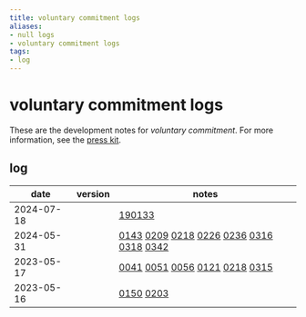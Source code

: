 ```yaml
---
title: voluntary commitment logs
aliases:
- null logs
- voluntary commitment logs
tags:
- log
---
```


# voluntary commitment logs

These are the development notes for _voluntary commitment_. For more information, see the [press kit](../press-kits/voluntary-commitment.md).

## log

| date | version | notes |
|------|---------|-------|
| <span class="timestamp">2024-07-18</span> || [190133](../entries/20240718190133.md) |
| <span class="timestamp">2024-05-31</span> || [0143](../entries/202305310143.md) [0209](../entries/202305310209.md) [0218](../entries/202305310218.md) [0226](../entries/202305310226.md) [0236](../entries/202305310226.md) [0316](../entries/202305310316.md) [0318](../entries/202305310318.md) [0342](../entries/202305310342.md) |
| <span class="timestamp">2023-05-17</span> || [0041](../entries/202305170041.md) [0051](../entries/202305170051.md) [0056](../entries/202305170056.md) [0121](../entries/202305170121.md) [0218](../entries/202305170218.md) [0315](../entries/202305170315.md) |
| <span class="timestamp">2023-05-16</span> || [0150](../entries/202305160150.md) [0203](../entries/202305160203.md) |
